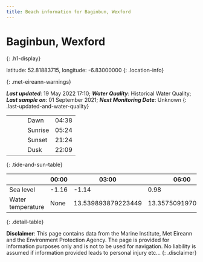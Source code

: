 ```yaml
---
title: Beach information for Baginbun, Wexford
---
```

# Baginbun, Wexford 
{: .h1-display}

latitude: 52.81883715, longitude: -6.83000000
{: .location-info}


{: .met-eireann-warnings}

___Last updated___: 19 May 2022 17:10; ___Water Quality___: Historical Water Quality;
___Last sample on___: 01 September 2021; ___Next Monitoring Date___: Unknown
{: .last-updated-and-water-quality}

|   |   |   |   |   |
|---|---|---|---|---|
|   |   |   | Dawn  | 04:38 |
|   |   |   | Sunrise  | 05:24 |
|   |   |   | Sunset  | 21:24 |
|   |   |   | Dusk  | 22:09 |
{: .tide-and-sun-table}

<div></div>

| | 00:00 | 03:00 | 06:00 | 09:00 | 12:00 | 15:00 | 18:00 | 21:00 |
|---|---|---|---|---|---|---|---|---|
| Sea level | -1.16 | -1.14 | 0.98 | 0.99| -1.01 | -1.29 | 0.82 | 1.26 |
| Water temperature | None | 13.539893879223449 | 13.357509197047031 | 13.4104925931942 | 13.730728139530594 | 13.884954729896412 | 13.759475171399826 | 13.701760578020183 |
{: .detail-table}

__Disclaimer__: This page contains data from the Marine Institute,
Met Eireann and the Environment Protection Agency. The page is provided for
information purposes only and is not to be used for navigation. No liability
is assumed if information provided leads to personal injury etc...
{: .disclaimer}